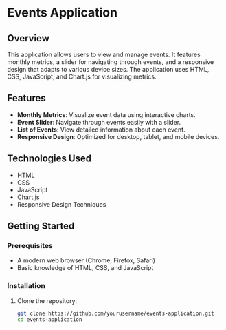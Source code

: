 # Events Application

## Overview

This application allows users to view and manage events. It features monthly metrics, a slider for navigating through events, and a responsive design that adapts to various device sizes. The application uses HTML, CSS, JavaScript, and Chart.js for visualizing metrics.

## Features

- **Monthly Metrics**: Visualize event data using interactive charts.
- **Event Slider**: Navigate through events easily with a slider.
- **List of Events**: View detailed information about each event.
- **Responsive Design**: Optimized for desktop, tablet, and mobile devices.

## Technologies Used

- HTML
- CSS
- JavaScript
- Chart.js
- Responsive Design Techniques

## Getting Started

### Prerequisites

- A modern web browser (Chrome, Firefox, Safari)
- Basic knowledge of HTML, CSS, and JavaScript

### Installation

1. Clone the repository:
   ```bash
   git clone https://github.com/yourusername/events-application.git
   cd events-application